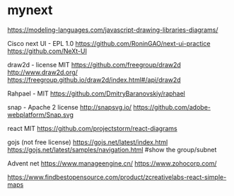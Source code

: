 # mynext

<https://modeling-languages.com/javascript-drawing-libraries-diagrams/>

Cisco next UI - EPL 1.0
<https://github.com/RoninGAO/next-ui-practice>
<https://github.com/NeXt-UI>

draw2d - license MIT
<https://github.com/freegroup/draw2d>
<http://www.draw2d.org/>
<https://freegroup.github.io/draw2d/index.html#/api/draw2d>

Rahpael - MIT
<https://github.com/DmitryBaranovskiy/raphael>

snap - Apache 2 license
<http://snapsvg.io/>
<https://github.com/adobe-webplatform/Snap.svg>

react MIT
<https://github.com/projectstorm/react-diagrams>

gojs (not free license)
<https://gojs.net/latest/index.html>
<https://gojs.net/latest/samples/navigation.html>  #show the group/subnet

Advent net
<https://www.manageengine.cn/>
<https://www.zohocorp.com/>

https://www.findbestopensource.com/product/zcreativelabs-react-simple-maps
